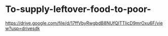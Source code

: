 # To-supply-leftover-food-to-poor-
https://drive.google.com/file/d/17ffVbyRwgbdB8NUfQITTlicD9mrOxu6F/view?usp=drivesdk
